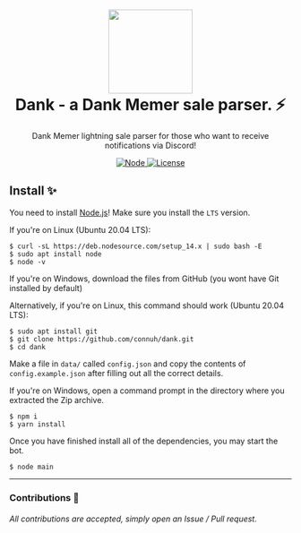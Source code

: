 <h1 align="center">
	<img src="https://i.imgur.com/FHZKlB5.png" width="150px"><br>
    Dank - a Dank Memer sale parser. ⚡
</h1>
<p align="center">
	Dank Memer lightning sale parser for those who want to receive notifications via Discord!	
</p>

<p align="center">
	<a href="https://nodejs.org" target="_blank">
    	<img src="https://img.shields.io/badge/Node-12.XX+-7DCDE3?style=for-the-badge" alt="Node">
     </a>
     <a href="https://github.com/connuh/dank/blob/master/LICENSE" target="_blank">
    	<img src="https://img.shields.io/badge/License-WTFPL-7DCDE3?style=for-the-badge" alt="License">
     </a>
</p>

## Install ✨

You need to install [Node.js](https://nodejs.org)! Make sure you install the `LTS` version.

If you're on Linux (Ubuntu 20.04 LTS):
```
$ curl -sL https://deb.nodesource.com/setup_14.x | sudo bash -E
$ sudo apt install node
$ node -v
```

If you're on Windows, download the files from GitHub (you wont have Git installed by default)

Alternatively, if you're on Linux, this command should work (Ubuntu 20.04 LTS):
```
$ sudo apt install git
$ git clone https://github.com/connuh/dank.git
$ cd dank
```

Make a file in `data/` called `config.json` and copy the contents of `config.example.json` after filling out all the correct details.

If you're on Windows, open a command prompt in the directory where you extracted the Zip archive.

```
$ npm i
$ yarn install
```

Once you have finished install all of the dependencies, you may start the bot.

```
$ node main
```

---

### Contributions 🎉
###### All contributions are accepted, simply open an Issue / Pull request.
